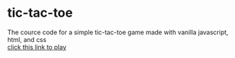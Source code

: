 # tic-tac-toe
The cource code for a simple tic-tac-toe game made with vanilla javascript, html, and css  
[click this link to play](https://weng-tic-tac-toe.nelify.app/)
